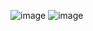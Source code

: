 ![image](https://github.com/Sukhpreet7137/GlobeGlint/assets/101046716/91340d71-10b3-41d1-b8ef-b87404295dcd)
![image](https://github.com/Sukhpreet7137/GlobeGlint/assets/101046716/85481a8c-af1b-4ab3-9ed4-d3e1f774ed22)
